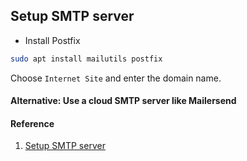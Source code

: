 ## Setup SMTP server

- Install Postfix

```bash
sudo apt install mailutils postfix
```

Choose `Internet Site` and enter the domain name.

#### Alternative: Use a cloud SMTP server like Mailersend

#### Reference

1. [Setup SMTP server](https://mailtrap.io/blog/setup-smtp-server/)
